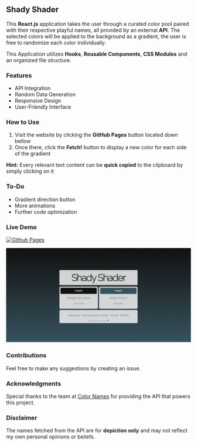 ## Shady Shader

This __React.js__ application takes the user through a curated color pool paired with their respective playful names, all provided by an external __API__. The selected colors will be applied to the background as a gradient, the user is free to randomize each color individually.

This Application utilizes __Hooks__, __Reusable Components__, __CSS Modules__ and an organized file structure.

### Features

- API Integration
- Random Data Generation
- Responsive Design
- User-Friendly Interface

### How to Use

1. Visit the website by clicking the __GitHub Pages__  button located down bellow
2. Once there, click the __Fetch!__ button to display a new color for each side of the gradient

__Hint:__ Every relevant text content can be __quick copied__ to the clipboard by simply clicking on it

### To-Do

- Gradient direction button
- More animations
- Further code optimization

### Live Demo

[![Github Pages](https://img.shields.io/badge/github%20pages-121013?style=for-the-badge&logo=github&logoColor=white)](https://rafaelmdasilva.github.io/shady-shader/)

[![Page Preview](./preview.gif)](https://rafaelmdasilva.github.io/shady-shader/)

### Contributions

Feel free to make any suggestions by creating an issue.

### Acknowledgments

Special thanks to the team at [Color Names](https://github.com/meodai/color-names "Color Names Repository") for providing the API that powers this project.

### Disclaimer

The names fetched from the API are for **depiction only** and may not reflect my own personal opinions or beliefs.